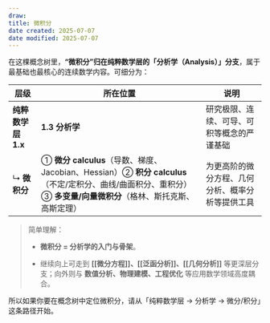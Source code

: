 ```yaml
---
draw:
title: 微积分
date created: 2025-07-07
date modified: 2025-07-07
---
```


在这棵概念树里，**“微积分”归在纯粹数学层的「分析学（Analysis）」分支**，属于最基础也最核心的连续数学内容。可细分为：

|层级|所在位置|说明|
|---|---|---|
|**纯粹数学层 1.x**|**1.3 分析学**|研究极限、连续、可导、可积等概念的严谨基础|
|↳ **微积分**|① **微分 calculus**（导数、梯度、Jacobian、Hessian）② **积分 calculus**（不定/定积分、曲线/曲面积分、重积分）③ **多变量/向量微积分**（格林、斯托克斯、高斯定理）|为更高阶的微分方程、几何分析、概率分析等提供工具|

> 简单理解：
>
> - **微积分 = 分析学的入门与骨架**。
>
> - 继续向上可走到 **[[微分方程]]、[[泛函分析]]、[[几何分析]]** 等更深层分支；向外则与 **数值分析、物理建模、工程优化** 等应用数学领域高度耦合。
>

所以如果你要在概念树中定位微积分，请从「纯粹数学层 → 分析学 → 微分/积分」这条路径开始。
